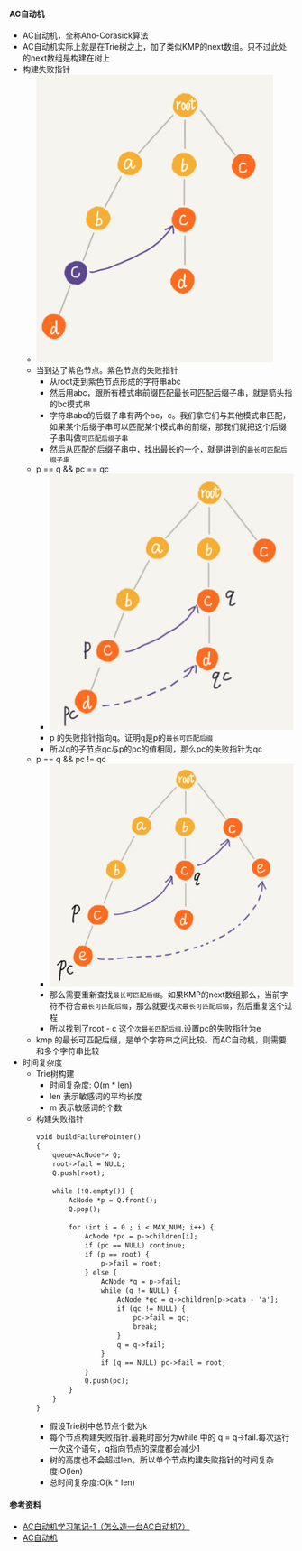 #### AC自动机
- AC自动机，全称Aho-Corasick算法
- AC自动机实际上就是在Trie树之上，加了类似KMP的next数组。只不过此处的next数组是构建在树上
- 构建失败指针
  - ![avatar](images/../../images/ac_automata_1.png)
  - 当到达了紫色节点。紫色节点的失败指针
    - 从root走到紫色节点形成的字符串abc
    - 然后用abc，跟所有模式串前缀匹配最长可匹配后缀子串，就是箭头指的bc模式串
    - 字符串abc的后缀子串有两个bc，c。我们拿它们与其他模式串匹配，如果某个后缀子串可以匹配某个模式串的前缀，那我们就把这个后缀子串叫做`可匹配后缀子串`
    - 然后从匹配的后缀子串中，找出最长的一个，就是讲到的`最长可匹配后缀子串`
  - p == q && pc == qc
    - ![avatar](images/../../images/ac_automata_2.png)
    - p 的失败指针指向q。证明q是p的`最长可匹配后缀`
    - 所以q的子节点qc与p的pc的值相同，那么pc的失败指针为qc
  - p == q && pc != qc
    - ![avatar](images/../../images/ac_automata_3.png)
    - 那么需要重新查找`最长可匹配后缀`。如果KMP的next数组那么，当前字符不符合`最长可匹配后缀`，那么就要找`次最长可匹配后缀`，然后重复这个过程
    - 所以找到了root - c 这个`次最长匹配后缀`.设置pc的失败指针为e
  - kmp 的最长可匹配后缀，是单个字符串之间比较。而AC自动机，则需要和多个字符串比较
- 时间复杂度
  - Trie树构建
    - 时间复杂度: O(m * len)
    - len 表示敏感词的平均长度
    - m 表示敏感词的个数
  - 构建失败指针
    ```
    void buildFailurePointer() 
    {
        queue<AcNode*> Q;
        root->fail = NULL;
        Q.push(root);
        
        while (!Q.empty()) {
            AcNode *p = Q.front();
            Q.pop();

            for (int i = 0 ; i < MAX_NUM; i++) {
                AcNode *pc = p->children[i];
                if (pc == NULL) continue;
                if (p == root) {
                    p->fail = root;
                } else {
                    AcNode *q = p->fail;
                    while (q != NULL) {
                        AcNode *qc = q->children[p->data - 'a'];
                        if (qc != NULL) {
                            pc->fail = qc;
                            break;
                        }
                        q = q->fail;
                    }
                    if (q == NULL) pc->fail = root;
                }
                Q.push(pc);
            }
        }
    }
    ```
    - 假设Trie树中总节点个数为k
    - 每个节点构建失败指针.最耗时部分为while 中的 q = q->fail.每次运行一次这个语句，q指向节点的深度都会减少1
    - 树的高度也不会超过len。所以单个节点构建失败指针的时间复杂度:O(len)
    - 总时间复杂度:O(k * len)
#### 参考资料
- [AC自动机学习笔记-1（怎么造一台AC自动机?）](https://www.cnblogs.com/sclbgw7/p/9260756.html)
- [AC自动机](https://zhuanlan.zhihu.com/p/80325757)
